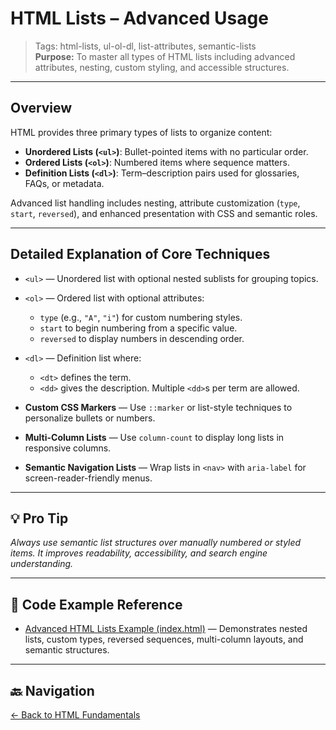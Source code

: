 # HTML Lists – Advanced Usage

> Tags: html-lists, ul-ol-dl, list-attributes, semantic-lists  
> **Purpose:** To master all types of HTML lists including advanced attributes, nesting, custom styling, and accessible structures.

---

## Overview

HTML provides three primary types of lists to organize content:

- **Unordered Lists (`<ul>`)**: Bullet-pointed items with no particular order.
- **Ordered Lists (`<ol>`)**: Numbered items where sequence matters.
- **Definition Lists (`<dl>`)**: Term–description pairs used for glossaries, FAQs, or metadata.

Advanced list handling includes nesting, attribute customization (`type`, `start`, `reversed`), and enhanced presentation with CSS and semantic roles.

---

## Detailed Explanation of Core Techniques

- `<ul>` — Unordered list with optional nested sublists for grouping topics.

- `<ol>` — Ordered list with optional attributes:
  - `type` (e.g., `"A"`, `"i"`) for custom numbering styles.
  - `start` to begin numbering from a specific value.
  - `reversed` to display numbers in descending order.

- `<dl>` — Definition list where:
  - `<dt>` defines the term.
  - `<dd>` gives the description. Multiple `<dd>`s per term are allowed.

- **Custom CSS Markers** — Use `::marker` or list-style techniques to personalize bullets or numbers.

- **Multi-Column Lists** — Use `column-count` to display long lists in responsive columns.

- **Semantic Navigation Lists** — Wrap lists in `<nav>` with `aria-label` for screen-reader-friendly menus.

---

## 💡 Pro Tip

_Always use semantic list structures over manually numbered or styled items. It improves readability, accessibility, and search engine understanding._

---

## 🧪 Code Example Reference

- [Advanced HTML Lists Example (index.html)](index.html) — Demonstrates nested lists, custom types, reversed sequences, multi-column layouts, and semantic structures.

---

## 🔙 Navigation

[← Back to HTML Fundamentals](../README.md)
